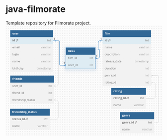 # java-filmorate
Template repository for Filmorate project.
![Screenshot of database scheme for filmorate project.](/src/main/resources/db_diagram.png)